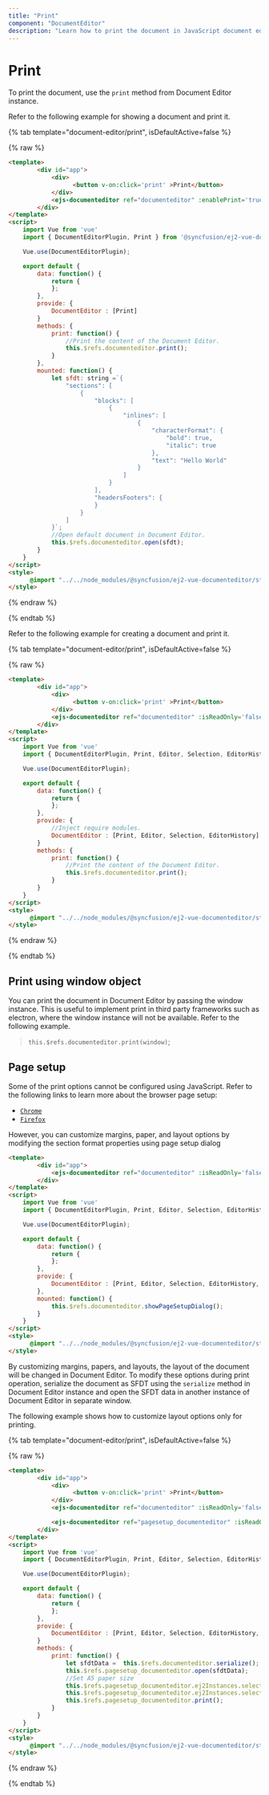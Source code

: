 ```yaml
---
title: "Print"
component: "DocumentEditor"
description: "Learn how to print the document in JavaScript document editor and customize page size, margins, and more during print."
---
```


# Print

To print the document, use the `print` method from Document Editor instance.

Refer to the following example for showing a document and print it.

{% tab template="document-editor/print", isDefaultActive=false %}

{% raw %}

```html
<template>
        <div id="app">
            <div>
                  <button v-on:click='print' >Print</button>
            </div>
            <ejs-documenteditor ref="documenteditor" :enablePrint='true' height="370px" style="width: 100%;"></ejs-documenteditor>
        </div>
</template>
<script>
    import Vue from 'vue'
    import { DocumentEditorPlugin, Print } from '@syncfusion/ej2-vue-documenteditor';

    Vue.use(DocumentEditorPlugin);

    export default {
        data: function() {
            return {
            };
        },
        provide: {
            DocumentEditor : [Print]
        }
        methods: {
            print: function() {
                //Print the content of the Document Editor.
                this.$refs.documenteditor.print();
            }
        },
        mounted: function() {
            let sfdt: string =`{
                "sections": [
                    {
                        "blocks": [
                            {
                                "inlines": [
                                    {
                                        "characterFormat": {
                                            "bold": true,
                                            "italic": true
                                        },
                                        "text": "Hello World"
                                    }
                                ]
                            }
                        ],
                        "headersFooters": {
                        }
                    }
                ]
            }`;
            //Open default document in Document Editor.
            this.$refs.documenteditor.open(sfdt);
        }
    }
</script>
<style>
      @import "../../node_modules/@syncfusion/ej2-vue-documenteditor/styles/material.css";
</style>
```

{% endraw %}

{% endtab %}

Refer to the following example for creating a document and print it.

{% tab template="document-editor/print", isDefaultActive=false %}

{% raw %}

```html
<template>
        <div id="app">
            <div>
                  <button v-on:click='print' >Print</button>
            </div>
            <ejs-documenteditor ref="documenteditor" :isReadOnly='false' :enablePrint='true'  :enableEditor='true' :enableSelection='true' :enableEditorHistory='true' height="370px" style="width: 100%;"></ejs-documenteditor>
        </div>
</template>
<script>
    import Vue from 'vue'
    import { DocumentEditorPlugin, Print, Editor, Selection, EditorHistory } from '@syncfusion/ej2-vue-documenteditor';

    Vue.use(DocumentEditorPlugin);

    export default {
        data: function() {
            return {
            };
        },
        provide: {
            //Inject require modules.
            DocumentEditor : [Print, Editor, Selection, EditorHistory]
        }
        methods: {
            print: function() {
                //Print the content of the Document Editor.
                this.$refs.documenteditor.print();
            }
        }
    }
</script>
<style>
      @import "../../node_modules/@syncfusion/ej2-vue-documenteditor/styles/material.css";
</style>
```

{% endraw %}

{% endtab %}

## Print using window object

You can print the document in Document Editor by passing the window instance. This is useful to implement print in third party frameworks such as electron, where the window instance will not be available. Refer to the following example.

> `this.$refs.documenteditor.print(window)`;

## Page setup

Some of the print options cannot be configured using JavaScript. Refer to the following links to learn more about the browser page setup:

* [`Chrome`](https://support.google.com/chrome/answer/1069693?hl=en&visit_id=1-636335333734668335-3165046395&rd=1/)
* [`Firefox`](https://support.mozilla.org/en-US/kb/how-print-web-pages-firefox/)

However, you can customize margins, paper, and layout options by modifying the section format properties using page setup dialog

```html
<template>
        <div id="app">
            <ejs-documenteditor ref="documenteditor" :isReadOnly='false' :enablePrint='true'  :enableEditor='true' :enableSelection='true' :enableEditorHistory='true' :enablePageSetupDialog='true' height="370px" style="width: 100%;"></ejs-documenteditor>
        </div>
</template>
<script>
    import Vue from 'vue'
    import { DocumentEditorPlugin, Print, Editor, Selection, EditorHistory, PageSetupDialog } from '@syncfusion/ej2-vue-documenteditor';

    Vue.use(DocumentEditorPlugin);

    export default {
        data: function() {
            return {
            };
        },
        provide: {
            DocumentEditor : [Print, Editor, Selection, EditorHistory, PageSetupDialog]
        },
        mounted: function() {
            this.$refs.documenteditor.showPageSetupDialog();
        }
    }
</script>
<style>
      @import "../../node_modules/@syncfusion/ej2-vue-documenteditor/styles/material.css";
</style>
```

By customizing margins, papers, and layouts, the layout of the document will be changed in Document Editor. To modify these options during print operation, serialize the document as SFDT using the `serialize` method in Document Editor instance and open the SFDT data in another instance of Document Editor in separate window.

The following example shows how to customize layout options only for printing.

{% tab template="document-editor/print", isDefaultActive=false %}

{% raw %}

```html
<template>
        <div id="app">
            <div>
                  <button v-on:click='print' >Print</button>
            </div>
            <ejs-documenteditor ref="documenteditor" :isReadOnly='false' :enablePrint='true'  :enableEditor='true' :enableSelection='true' :enableEditorHistory='true' :enableSfdtExport='true' height="370px" style="width: 100%;""></ejs-documenteditor>

            <ejs-documenteditor ref="pagesetup_documenteditor" :isReadOnly='false' :enablePrint='true'  :enableEditor='true' :enableSelection='true' :enableEditorHistory='true' :enableSfdtExport='true' height="370px" style="width: 100%;"></ejs-documenteditor>
        </div>
</template>
<script>
    import Vue from 'vue'
    import { DocumentEditorPlugin, Print, Editor, Selection, EditorHistory, SfdtExport } from '@syncfusion/ej2-vue-documenteditor';

    Vue.use(DocumentEditorPlugin);

    export default {
        data: function() {
            return {
            };
        },
        provide: {
            DocumentEditor : [Print, Editor, Selection, EditorHistory, SfdtExport]
        }
        methods: {
            print: function() {
                let sfdtData =  this.$refs.documenteditor.serialize();
                this.$refs.pagesetup_documenteditor.open(sfdtData);
                //Set A5 paper size
                this.$refs.pagesetup_documenteditor.ej2Instances.selection.sectionFormat.pageWidth = 419.55;
                this.$refs.pagesetup_documenteditor.ej2Instances.selection.sectionFormat.pageHeight = 595.30;
                this.$refs.pagesetup_documenteditor.print();
            }
        }
    }
</script>
<style>
      @import "../../node_modules/@syncfusion/ej2-vue-documenteditor/styles/material.css";
</style>
```

{% endraw %}

{% endtab %}

